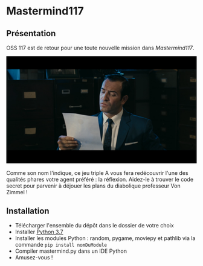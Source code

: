 # Mastermind117

## Présentation

OSS 117 est de retour pour une toute nouvelle mission dans *Mastermind117*.

![](https://github.com/RedaPengam/Mastermind117/blob/main/data/hmmm.png)

Comme son nom l'indique, ce jeu triple A vous fera redécouvrir l'une des qualités phares votre agent préféré : la réflexion.
Aidez-le à trouver le code secret pour parvenir à déjouer les plans du diabolique professeur Von Zimmel !

## Installation

- Télécharger l'ensemble du dépôt dans le dossier de votre choix
- Installer [Python 3.7](https://www.python.org/downloads/release/python-379/)
- Installer les modules Python : random, pygame, moviepy et pathlib via la commande `pip install nomDuModule`
- Compiler mastermind.py dans un IDE Python
- Amusez-vous !
